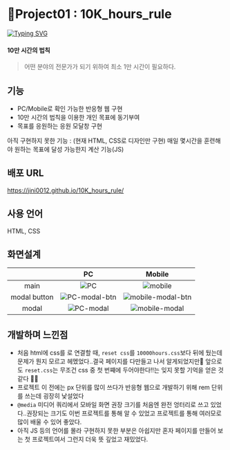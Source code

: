 # 📝Project01 : 10K_hours_rule



[![Typing SVG](https://readme-typing-svg.demolab.com?font=Fira+Code&pause=1000&color=5685F7&repeat=false&width=435&lines=Project01+%3A+10%EB%A7%8C+%EC%8B%9C%EA%B0%84%EC%9D%98+%EB%B2%95%EC%B9%99)](https://git.io/typing-svg)

#### 10만 시간의 법칙
> 어떤 분야의 전문가가 되기 위하여 최소 1만 시간이 필요하다.

## 기능 
- PC/Mobile로 확인 가능한 반응형 웹 구현
- 10만 시간의 법칙을 이용한 개인 목표에 동기부여
- 목표를 응원하는 응원 모달창 구현
  
아직 구현하지 못한 기능 :  (현재 HTML, CSS로 디자인만 구현) 매일 몇시간을 훈련해야 원하는 목표에 달성 가능한지 계산 기능(JS)

## 배포 URL
https://jini0012.github.io/10K_hours_rule/

## 사용 언어
HTML, CSS

## 화면설계

||PC|Mobile|
|:--:|:--:|:--:|
|main|![PC](https://github.com/user-attachments/assets/320ee46b-f920-4014-b890-6f6c5218acb7)|![mobile](https://github.com/user-attachments/assets/2cf22e4f-a462-4f64-9204-08649aad4050)|
|modal button|![PC-modal-btn](https://github.com/user-attachments/assets/8e3534ea-4f95-43f6-8bbd-8db8cdf32667)|![mobile-modal-btn](https://github.com/user-attachments/assets/97aa47cc-7e6e-414a-918f-b6c3b712caf7)|
|modal|![PC-modal](https://github.com/user-attachments/assets/a8329e48-90e8-44c8-85dc-107f28a86e26)|![mobile-modal](https://github.com/user-attachments/assets/9a723acd-8e4c-4b00-859b-7fc1d220a7fd)|




## 개발하며 느낀점

- 처음 html에 css를 <link>로 연결할 때, ```reset css```를 ```10000hours.css```보다 뒤에 뒀는데문제가 뭔지 모르고 헤멨었다..결국 페이지를 다만들고 나서 알게되었지만🥲 앞으로도 ```reset.css```는 무조건 css 중 첫 번쨰에 두어야한다‼️는 잊지 못할 기억을 얻은 것 같다 🥹📝
- 프로젝트 이 전에는 px 단위를 많이 쓰다가 반응형 웹으로 개발하기 위해 rem 단위를 쓰는데 굉장히 낯설었다
- ```@media``` 미디어 쿼리에서 모바일 화면 권장 크기를 처음엔 완전 엉터리로 쓰고 있었다..권장되는 크기도 이번 프로젝트를 통해 알 수 있었고 프로젝트를 통해 여러모로 많이 배울 수 있어 좋았다.
- 아직 JS 등의 언어를 몰라 구현하지 못한 부분은 아쉽지만 혼자 페이지를 만들어 보는 첫 프로젝트여서 그런지 더욱 뜻 깊었고 재밌었다.
